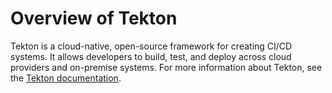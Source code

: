# Overview of Tekton

Tekton is a cloud-native, open-source framework for creating CI/CD systems.
It allows developers to build, test, and deploy across cloud providers and on-premise systems.
For more information about Tekton, see the [Tekton documentation](https://tekton.dev/docs/).
